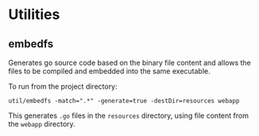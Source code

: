 # Utilities

## embedfs 
Generates go source code based on the binary file content and allows the
files to be compiled and embedded into the same executable.

To run from the project directory:

    util/embedfs -match=".*" -generate=true -destDir=resources webapp

This generates `.go` files in the `resources` directory, using file content from
the `webapp` directory.
